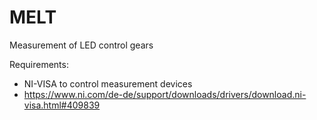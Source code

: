 # MELT
 Measurement of LED control gears

 Requirements:
- NI-VISA to control measurement devices
- https://www.ni.com/de-de/support/downloads/drivers/download.ni-visa.html#409839



